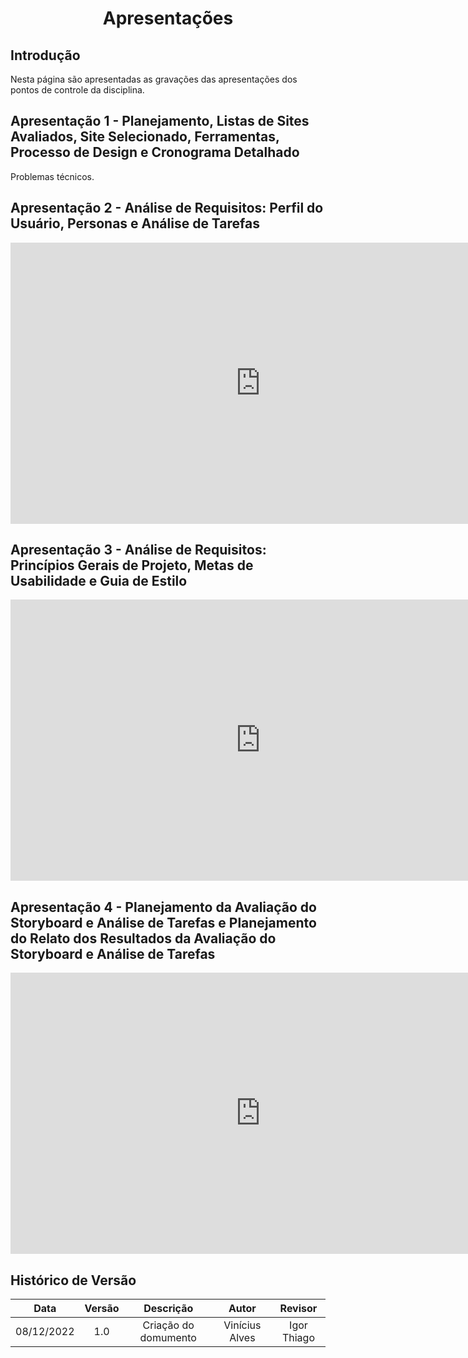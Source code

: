 # <center>Apresentações

## Introdução
 Nesta página são apresentadas as gravações das apresentações dos pontos de controle da disciplina.

## Apresentação 1 - Planejamento, Listas de Sites Avaliados, Site Selecionado, Ferramentas, Processo de Design e Cronograma Detalhado
Problemas técnicos.

## Apresentação 2 - Análise de Requisitos: Perfil do Usuário, Personas e Análise de Tarefas
<iframe width="800" height="450" src="https://www.youtube.com/embed/XckK5KiQ1Nk?start=5" title="YouTube video player" frameborder="0" allow="accelerometer; autoplay; clipboard-write; encrypted-media; gyroscope; picture-in-picture" allowfullscreen></iframe>

## Apresentação 3 - Análise de Requisitos: Princípios Gerais de Projeto, Metas de Usabilidade e Guia de Estilo
<iframe width="800" height="450" src="https://www.youtube.com/embed/KEj6uz-bss8?start=5" title="YouTube video player" frameborder="0" allow="accelerometer; autoplay; clipboard-write; encrypted-media; gyroscope; picture-in-picture" allowfullscreen></iframe>

## Apresentação 4 - Planejamento da Avaliação do Storyboard e Análise de Tarefas e Planejamento do Relato dos Resultados da Avaliação do Storyboard e Análise de Tarefas
<iframe width="800" height="450" src="https://www.youtube.com/embed/KEj6uz-bss8?start=5" title="YouTube video player" frameborder="0" allow="accelerometer; autoplay; clipboard-write; encrypted-media; gyroscope; picture-in-picture" allowfullscreen></iframe>

## Histórico de Versão
 
| Data       | Versão | Descrição            | Autor             | Revisor |
|:----------:|:------:|:--------------------:|:-----------------:|:-------:|
| 08/12/2022 | 1.0 | Criação do domumento | Vinícius Alves | Igor Thiago |
 
